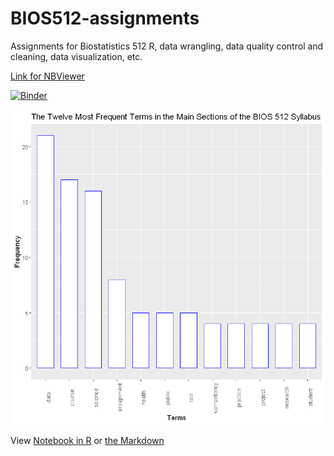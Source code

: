 # BIOS512-assignments
Assignments for Biostatistics 512 R, data wrangling, data quality control and cleaning, data visualization, etc.

[Link for NBViewer](https://nbviewer.jupyter.org/github/GitHubUNCStudent/BIOS512-assignments/tree/master/)


[![Binder](https://mybinder.org/badge_logo.svg)](https://github.com/GitHubUNCStudent/BIOS512-assignments/)


<img src="https://github.com/GitHubUNCStudent/BIOS512-assignments/blob/master/MostFrequentSyllabusTerms.png">

View [Notebook in R](https://github.com/GitHubUNCStudent/BIOS512-assignments/blob/master/MostFrequentSyllabusTermsNotebook.ipynb) 
or
[the Markdown](https://github.com/GitHubUNCStudent/BIOS512-assignments/blob/master/MostFrequentSyllabusTermsMD.md)
